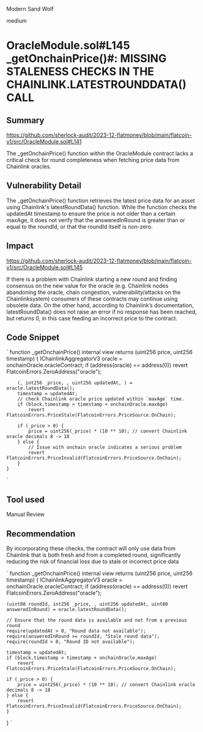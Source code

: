 Modern Sand Wolf

medium

# OracleModule.sol#L145  _getOnchainPrice()#: MISSING STALENESS CHECKS IN THE CHAINLINK.LATESTROUNDDATA() CALL

## Summary
https://github.com/sherlock-audit/2023-12-flatmoney/blob/main/flatcoin-v1/src/OracleModule.sol#L141

The _getOnchainPrice() function within the OracleModule contract lacks a critical check for round completeness when fetching price data from Chainlink oracles.

## Vulnerability Detail
The _getOnchainPrice() function retrieves the latest price data for an asset using Chainlink's latestRoundData() function. While the function checks the updatedAt timestamp to ensure the price is not older than a certain maxAge, it does not verify that the answeredInRound is greater than or equal to the roundId, or that the roundId itself is non-zero.


## Impact
https://github.com/sherlock-audit/2023-12-flatmoney/blob/main/flatcoin-v1/src/OracleModule.sol#L145

If there is a problem with Chainlink starting a new round and finding consensus on the new value for the oracle (e.g. Chainlink nodes abandoning the oracle, chain congestion, vulnerability/attacks on the Chainlinksystem) consumers of these contracts may continue using obsolete data. On the other hand, according to Chainlink’s documentation, latestRoundData() does not raise an error if no response has been reached, but returns 0, in this case feeding an incorrect price to the contract.

## Code Snippet

` function _getOnchainPrice() internal view returns (uint256 price, uint256 timestamp) {
        IChainlinkAggregatorV3 oracle = onchainOracle.oracleContract;
        if (address(oracle) == address(0)) revert FlatcoinErrors.ZeroAddress("oracle");

        (, int256 _price, , uint256 updatedAt, ) = oracle.latestRoundData();
        timestamp = updatedAt;
        // check Chainlink oracle price updated within `maxAge` time.
        if (block.timestamp > timestamp + onchainOracle.maxAge)
            revert FlatcoinErrors.PriceStale(FlatcoinErrors.PriceSource.OnChain);

        if (_price > 0) {
            price = uint256(_price) * (10 ** 10); // convert Chainlink oracle decimals 8 -> 18
        } else {
            // Issue with onchain oracle indicates a serious problem
            revert FlatcoinErrors.PriceInvalid(FlatcoinErrors.PriceSource.OnChain);
        }
    }
`
## Tool used

Manual Review

## Recommendation
By incorporating these checks, the contract will only use data from Chainlink that is both fresh and from a completed round, significantly reducing the risk of financial loss due to stale or incorrect price data

`
function _getOnchainPrice() internal view returns (uint256 price, uint256 timestamp) {
    IChainlinkAggregatorV3 oracle = onchainOracle.oracleContract;
    if (address(oracle) == address(0)) revert FlatcoinErrors.ZeroAddress("oracle");

    (uint80 roundId, int256 _price, , uint256 updatedAt, uint80 answeredInRound) = oracle.latestRoundData();

    // Ensure that the round data is available and not from a previous round
    require(updatedAt > 0, "Round data not available");
    require(answeredInRound >= roundId, "Stale round data");
    require(roundId > 0, "Round ID not available");

    timestamp = updatedAt;
    if (block.timestamp > timestamp + onchainOracle.maxAge)
        revert FlatcoinErrors.PriceStale(FlatcoinErrors.PriceSource.OnChain);

    if (_price > 0) {
        price = uint256(_price) * (10 ** 10); // convert Chainlink oracle decimals 8 -> 18
    } else {
        revert FlatcoinErrors.PriceInvalid(FlatcoinErrors.PriceSource.OnChain);
    }
}
`
